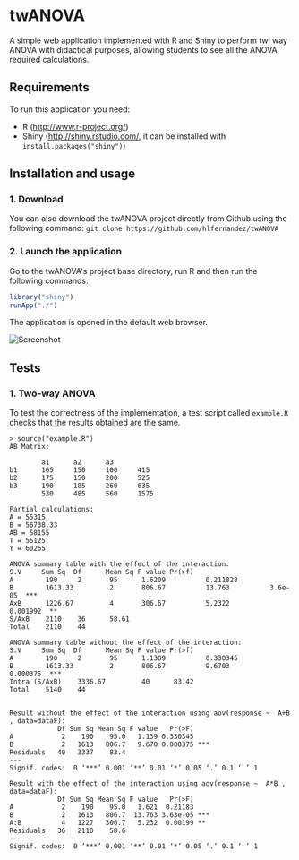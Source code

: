 twANOVA
========================

A simple web application implemented with R and Shiny to perform twi way ANOVA with didactical purposes, allowing students to see all the ANOVA required calculations.

Requirements
------------
To run this application you need:
  - R (http://www.r-project.org/)
  - Shiny (http://shiny.rstudio.com/, it can be installed with `install.packages("shiny")`)
  
Installation and usage
------------
### 1. Download
You can also download the twANOVA project directly from Github using the following command:
`git clone https://github.com/hlfernandez/twANOVA`

### 2. Launch the application

Go to the twANOVA's project base directory, run R and then run the following commands:
```R
library("shiny")
runApp("./")
```

The application is opened in the default web browser.

![Screenshot](https://raw.github.com/hlfernandez/twANOVA/master/screenshots/screenshot.png)

Tests
------------
### 1. Two-way ANOVA

To test the correctness of the implementation, a test script called `example.R` checks that the results obtained are the same.

```
> source("example.R")
AB Matrix:

        a1      a2      a3 
b1      165     150     100     415
b2      175     150     200     525
b3      190     185     260     635
        530     485     560     1575

Partial calculations:
A = 55315 
B = 56738.33 
AB = 58155 
T = 55125 
Y = 60265 

ANOVA summary table with the effect of the interaction:
S.V     Sum Sq  Df      Mean Sq F value Pr(>f)
A        190     2       95      1.6209          0.211828   
B        1613.33         2       806.67          13.763          3.6e-05  *** 
AxB      1226.67         4       306.67          5.2322          0.001992  ** 
S/AxB    2110    36      58.61 
Total    2110    44 

ANOVA summary table without the effect of the interaction:
S.V     Sum Sq  Df      Mean Sq F value Pr(>f)
A        190     2       95      1.1389          0.330345   
B        1613.33         2       806.67          9.6703          0.000375  *** 
Intra (S/AxB)    3336.67         40      83.42 
Total    5140    44 


Result without the effect of the interaction using aov(response ~  A+B , data=dataF):
            Df Sum Sq Mean Sq F value   Pr(>F)    
A            2    190    95.0   1.139 0.330345    
B            2   1613   806.7   9.670 0.000375 ***
Residuals   40   3337    83.4                     
---
Signif. codes:  0 ‘***’ 0.001 ‘**’ 0.01 ‘*’ 0.05 ‘.’ 0.1 ‘ ’ 1

Result with the effect of the interaction using aov(response ~  A*B , data=dataF):
            Df Sum Sq Mean Sq F value   Pr(>F)    
A            2    190    95.0   1.621  0.21183    
B            2   1613   806.7  13.763 3.63e-05 ***
A:B          4   1227   306.7   5.232  0.00199 ** 
Residuals   36   2110    58.6                     
---
Signif. codes:  0 ‘***’ 0.001 ‘**’ 0.01 ‘*’ 0.05 ‘.’ 0.1 ‘ ’ 1

```